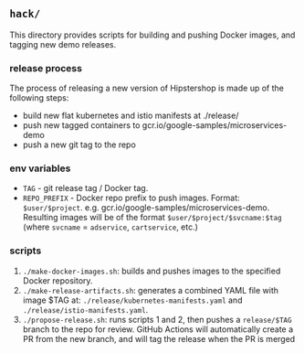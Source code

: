 ## `hack/` 

This directory provides scripts for building and pushing Docker images, and tagging new demo
releases. 

### release process
The process of releasing a new version of Hipstershop is made up of the following steps:
- build new flat kubernetes and istio manifests at ./release/
- push new tagged containers to gcr.io/google-samples/microservices-demo
- push a new git tag to the repo

### env variables 

- `TAG` - git release tag / Docker tag. 
- `REPO_PREFIX` - Docker repo prefix to push images. Format: `$user/$project`. e.g. gcr.io/google-samples/microservices-demo.
  Resulting images will be of the format `$user/$project/$svcname:$tag` (where `svcname` = `adservice`, `cartservice`, etc.)

### scripts 

1. `./make-docker-images.sh`: builds and pushes images to the specified Docker repository.
2. `./make-release-artifacts.sh`: generates a combined YAML file with image $TAG at: 
   `./release/kubernetes-manifests.yaml` and `./release/istio-manifests.yaml`.
3. `./propose-release.sh`: runs scripts 1 and 2, then pushes a `release/$TAG` branch to the repo for review.
   GitHub Actions will automatically create a PR from the new branch, and will tag the release when the PR is merged
